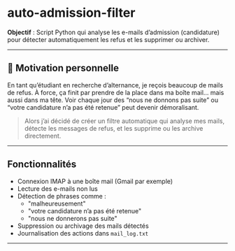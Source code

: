 # auto-admission-filter
**Objectif** : Script Python qui analyse les e-mails d’admission (candidature) pour détecter automatiquement les refus et les supprimer ou archiver.

---
## 🙋 Motivation personnelle

En tant qu’étudiant en recherche d’alternance, je reçois beaucoup de mails de refus.
À force, ça finit par prendre de la place dans ma boîte mail… mais aussi dans ma tête.
Voir chaque jour des “nous ne donnons pas suite” ou “votre candidature n’a pas été retenue” peut devenir démoralisant.

> Alors j’ai décidé de créer un filtre automatique qui analyse mes mails, détecte les messages de refus, et les supprime ou les archive directement.

---
## Fonctionnalités

- Connexion IMAP à une boîte mail (Gmail par exemple)
- Lecture des e-mails non lus
- Détection de phrases comme :
  - "malheureusement"
  - "votre candidature n’a pas été retenue"
  - "nous ne donnerons pas suite"
- Suppression ou archivage des mails détectés
- Journalisation des actions dans `mail_log.txt`

---
